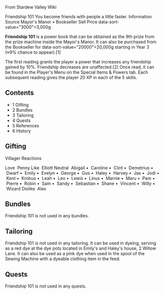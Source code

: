 From Stardew Valley Wiki

Friendship 101 You become friends with people a little faster. Information Source Mayor's Manor • Bookseller Sell Price data-sort-value="3000"&gt;3,000g

**Friendship 101** is a power book that can be obtained as the 9th prize from the prize machine inside the Mayor's Manor. It can also be purchased from the Bookseller for data-sort-value="20000"&gt;20,000g starting in Year 3 (≈9% chance to appear).\[1]

The first reading grants the player a power that increases any friendship gained by 10%. Friendship decreases are unaffected.\[2] Once read, it can be found in the Player's Menu on the Special Items &amp; Powers tab. Each subsequent reading gives the player 20 XP in each of the 5 skills.

## Contents

- 1 Gifting
- 2 Bundles
- 3 Tailoring
- 4 Quests
- 5 References
- 6 History

## Gifting

Villager Reactions

Love  Penny Like  Elliott Neutral  Abigail •  Caroline •  Clint •  Demetrius •  Dwarf •  Emily •  Evelyn •  George •  Gus •  Haley •  Harvey •  Jas •  Jodi •  Kent •  Krobus •  Leah •  Leo •  Lewis •  Linus •  Marnie •  Maru •  Pam •  Pierre •  Robin •  Sam •  Sandy •  Sebastian •  Shane •  Vincent •  Willy •  Wizard Dislike  Alex

## Bundles

Friendship 101 is not used in any bundles.

## Tailoring

Friendship 101 is not used in any tailoring. It can be used in dyeing, serving as a red dye at the dye pots located in Emily's and Haley's house, 2 Willow Lane. It can also be used as a pink dye when used in the spool of the Sewing Machine with a dyeable clothing item in the feed.

## Quests

Friendship 101 is not used in any quests.